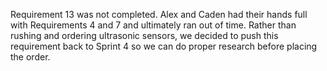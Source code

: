 Requirement 13 was not completed. Alex and Caden had their hands full with Requirements 4 and 7 and ultimately ran out of time. Rather than rushing and ordering ultrasonic sensors, we decided to push this requirement back to Sprint 4 so we can do proper research before placing the order.